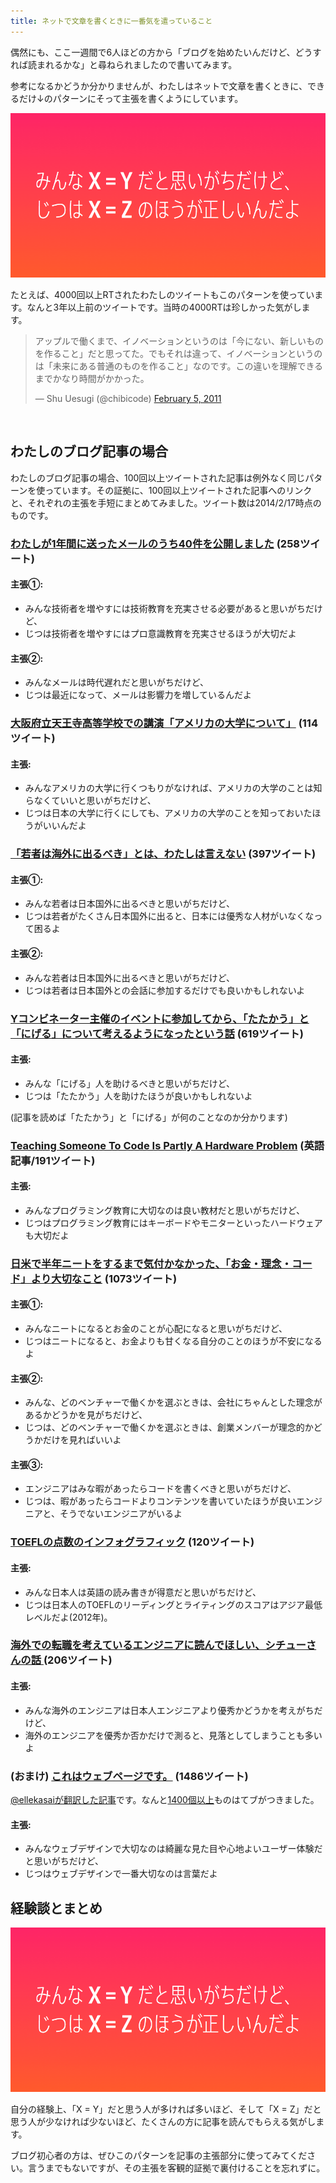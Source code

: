 ```yaml
---
title: ネットで文章を書くときに一番気を遣っていること
---
```


偶然にも、ここ一週間で6人ほどの方から「ブログを始めたいんだけど、どうすれば読まれるかな」と尋ねられましたので書いてみます。

参考になるかどうか分かりませんが、わたしはネットで文章を書くときに、できるだけ↓のパターンにそって主張を書くようにしています。

![](/assets/images/tips/tips.png)

たとえば、4000回以上RTされたわたしのツイートもこのパターンを使っています。なんと3年以上前のツイートです。当時の4000RTは珍しかった気がします。

<blockquote class="twitter-tweet" lang="en"><p>アップルで働くまで、イノベーションというのは「今にない、新しいものを作ること」だと思ってた。でもそれは違って、イノベーションというのは「未来にある普通のものを作ること」なのです。この違いを理解できるまでかなり時間がかかった。</p>&mdash; Shu Uesugi (@chibicode) <a href="https://twitter.com/chibicode/statuses/33769337827368960">February 5, 2011</a></blockquote><br>

## わたしのブログ記事の場合

わたしのブログ記事の場合、100回以上ツイートされた記事は例外なく同じパターンを使っています。その証拠に、100回以上ツイートされた記事へのリンクと、それぞれの主張を手短にまとめてみました。ツイート数は2014/2/17時点のものです。

### [わたしが1年間に送ったメールのうち40件を公開しました](/40-emails) <span class="external-link">(258ツイート)</span>

#### 主張①:

* みんな技術者を増やすには技術教育を充実させる必要があると思いがちだけど、
* じつは技術者を増やすにはプロ意識教育を充実させるほうが大切だよ

#### 主張②:

* みんなメールは時代遅れだと思いがちだけど、
* じつは最近になって、メールは影響力を増しているんだよ

### [大阪府立天王寺高等学校での講演「アメリカの大学について」](/moocs) <span class="external-link">(114ツイート)</span>

#### 主張:

* みんなアメリカの大学に行くつもりがなければ、アメリカの大学のことは知らなくていいと思いがちだけど、
* じつは日本の大学に行くにしても、アメリカの大学のことを知っておいたほうがいいんだよ

### [「若者は海外に出るべき」とは、わたしは言えない](/post/67352612076/) <span class="external-link">(397ツイート)</span>

#### 主張①:

* みんな若者は日本国外に出るべきと思いがちだけど、
* じつは若者がたくさん日本国外に出ると、日本には優秀な人材がいなくなって困るよ

#### 主張②:

* みんな若者は日本国外に出るべきと思いがちだけど、
* じつは若者は日本国外との会話に参加するだけでも良いかもしれないよ

### [Yコンビネーター主催のイベントに参加してから、「たたかう」と「にげる」について考えるようになったという話](/post/66112027707/y) <span class="external-link">(619ツイート)</span>

#### 主張:

* みんな「にげる」人を助けるべきと思いがちだけど、
* じつは「たたかう」人を助けたほうが良いかもしれないよ

(記事を読めば「たたかう」と「にげる」が何のことなのか分かります)

### [Teaching Someone To Code Is Partly A Hardware Problem](https://medium.com/what-i-learned-building/fe6a2067d770) <span class="external-link">(英語記事/191ツイート)</span>

#### 主張:

* みんなプログラミング教育に大切なのは良い教材だと思いがちだけど、
* じつはプログラミング教育にはキーボードやモニターといったハードウェアも大切だよ

### [日米で半年ニートをするまで気付かなかった、「お金・理念・コード」より大切なこと](http://engineer.typemag.jp/article/shusaku-uesugi-5) <span class="external-link">(1073ツイート)</span>

#### 主張①:

* みんなニートになるとお金のことが心配になると思いがちだけど、
* じつはニートになると、お金よりも甘くなる自分のことのほうが不安になるよ

#### 主張②:

* みんな、どのベンチャーで働くかを選ぶときは、会社にちゃんとした理念があるかどうかを見がちだけど、
* じつは、どのベンチャーで働くかを選ぶときは、創業メンバーが理念的かどうかだけを見ればいいよ

#### 主張③:

* エンジニアはみな暇があったらコードを書くべきと思いがちだけど、
* じつは、暇があったらコードよりコンテンツを書いていたほうが良いエンジニアと、そうでないエンジニアがいるよ

### [TOEFLの点数のインフォグラフィック](/post/63453005550/toefl) <span class="external-link">(120ツイート)</span>

#### 主張:

* みんな日本人は英語の読み書きが得意だと思いがちだけど、
* じつは日本人のTOEFLのリーディングとライティングのスコアはアジア最低レベルだよ(2012年)。

### [海外での転職を考えているエンジニアに読んでほしい、シチューさんの話 ](http://engineer.typemag.jp/article/shusaku-uesugi-4) <span class="external-link">(206ツイート)</span>

#### 主張:

* みんな海外のエンジニアは日本人エンジニアより優秀かどうかを考えがちだけど、
* 海外のエンジニアを優秀か否かだけで測ると、見落としてしまうことも多いよ

### <span class="external-link">(おまけ)</span> [これはウェブページです。](http://justinjackson.ca/words_japan.html) <span class="external-link">(1486ツイート)</span>

[@ellekasaiが翻訳した記事](http://ellekasai.com/posts/this-is-a-web-page/)です。なんと[1400個以上](http://b.hatena.ne.jp/entry/justinjackson.ca/words_japan.html)ものはてブがつきました。

#### 主張:

* みんなウェブデザインで大切なのは綺麗な見た目や心地よいユーザー体験だと思いがちだけど、
* じつはウェブデザインで一番大切なのは言葉だよ

## 経験談とまとめ

![](/assets/images/tips/tips.png)

自分の経験上、「X = Y」だと思う人が多ければ多いほど、そして「X = Z」だと思う人が少なければ少ないほど、たくさんの方に記事を読んでもらえる気がします。

ブログ初心者の方は、ぜひこのパターンを記事の主張部分に使ってみてください。言うまでもないですが、その主張を客観的証拠で裏付けることを忘れずに。
